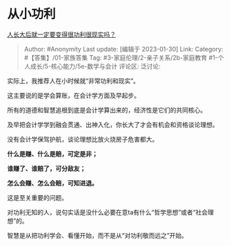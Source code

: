 # 从小功利
[人长大后就一定要变得很功利很现实吗？](https://www.zhihu.com/question/21626665/answer/2866997086)

> Author: #Anonymity
> Last update: [编辑于 2023-01-30]
> Link:
> Category: #【答集】/01-家族答集
> Tag: #3-家庭伦理/2-亲子关系/2b-家庭教育  #1-个人成长/5-核心能力/5e-数学与会计
> 评论区:
> 泛讨论:

实际上，我推荐人在小时候就“非常功利和现实”。

这主要说的是学会算账，在会计学方面及早起步。

所有的道德和智慧追根到底是会计学算出来的，经济性是它们的共同核心。

及早把会计学学到融会贯通、出神入化，你长大了才会有机会和资格谈论理想。

没有会计学保驾护航，谈论理想比放火烧房子危害都大。

**什么是赚、什么是赔，可定是非；**

**谁赚了、谁赔了，可分敌友；**

**怎么会赚、怎么会赔，可知进退。**

这是至关重要的问题。

对功利无知的人，说句实话是没什么必要在意ta有什么“哲学思想”或者“社会理想”的。

智慧是从把功利学会、看懂开始，而不是从“对功利敬而远之”开始。
